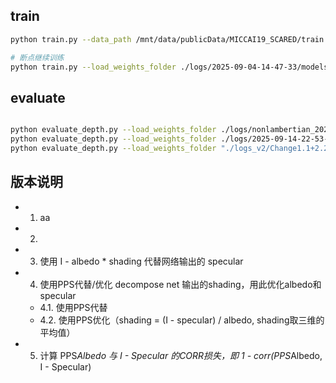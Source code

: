 
## train
``` bash
python train.py --data_path /mnt/data/publicData/MICCAI19_SCARED/train --log_dir ./logs --num_epochs 30 --batch_size 8

# 断点继续训练
python train.py --load_weights_folder ./logs/2025-09-04-14-47-33/models/weights_14 --data_path /mnt/data/publicData/MICCAI19_SCARED/train --log_dir ./logs --num_epochs 30 --batch_size 8

```


## evaluate
```bash

python evaluate_depth.py --load_weights_folder ./logs/nonlambertian_2025-08-28-21-59-37/models/weights_29 --data_path /mnt/data/publicData/MICCAI19_SCARED/train --eval_split endovis
python evaluate_depth.py --load_weights_folder ./logs/2025-09-14-22-53-02/models/weights_49 --data_path /mnt/data/publicData/MICCAI19_SCARED/train --eval_split endovis
python evaluate_depth.py --load_weights_folder "./logs_v2/Change1.1+2.2+2.3+2.4/models/weights_29" --data_path /mnt/data/publicData/MICCAI19_SCARED/train --eval_split endovis

```

## 版本说明
 - 1. aa
 - 2. 
 - 3. 使用 I - albedo * shading 代替网络输出的 specular
 - 4. 使用PPS代替/优化 decompose net 输出的shading，用此优化albedo和specular 
    - 4.1. 使用PPS代替
    - 4.2. 使用PPS优化（shading = (I - specular) / albedo, shading取三维的平均值）
 - 5. 计算 PPS*Albedo 与 I - Specular 的CORR损失，即 1 - corr(PPS*Albedo, I - Specular)